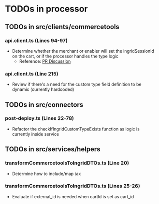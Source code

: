 # TODOs in processor

## TODOs in src/clients/commercetools

### api.client.ts (Lines 94-97)

- Determine whether the merchant or enabler will set the ingridSessionId on the cart, or if the processor handles the type logic
  - Reference: [PR Discussion](https://github.com/commercetools/connect-shipping-integration-ingrid/pull/16#discussion_r1935235022)

### api.client.ts (Line 215)

- Review if there's a need for the custom type field definition to be dynamic (currently hardcoded)

## TODOs in src/connectors

### post-deploy.ts (Lines 22-78)

- Refactor the checkIfIngridCustomTypeExists function as logic is currently inside service

## TODOs in src/services/helpers

### transformCommercetoolsToIngridDTOs.ts (Line 20)

- Determine how to include/map tax

### transformCommercetoolsToIngridDTOs.ts (Lines 25-26)

- Evaluate if external_id is needed when cartId is set as cart_id
